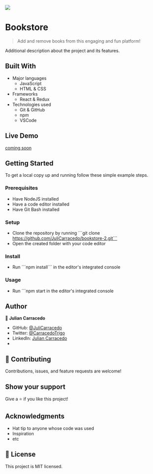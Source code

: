 ![](https://img.shields.io/badge/Microverse-blueviolet)

# Bookstore

> Add and remove books from this engaging and fun platform!

Additional description about the project and its features.

## Built With

- Major languages
    - JavaScript
    - HTML & CSS
- Frameworks
    - React & Redux
- Technologies used
    - Git & GitHub
    - npm
    - VSCode

## Live Demo

[coming soon](https://livedemo.com)


## Getting Started

To get a local copy up and running follow these simple example steps.

### Prerequisites

- Have NodeJS installed
- Have a code editor installed
- Have Git Bash installed

### Setup

- Clone the repository by running ´´´git clone https://github.com/JuliCarracedo/bookstore-2.git´´´
- Open the created folder with your code editor

### Install

- Run ´´´npm install´´´ in the editor's integrated console

### Usage

- Run ´´´npm start in the editor's integrated console

## Author

👤 **Julian Carracedo**

- GitHub: [@JuliCarracedo](https://github.com/JuliCarracedo)
- Twitter: [@CarracedoTrigo](https://twitter.com/CarracedoTrigo)
- LinkedIn: [Julian Carracedo](https://linkedin.com/in/julian-carracedo)
- 
## 🤝 Contributing

Contributions, issues, and feature requests are welcome!

## Show your support

Give a ⭐️ if you like this project!

## Acknowledgments

- Hat tip to anyone whose code was used
- Inspiration
- etc

## 📝 License

This project is MIT licensed.